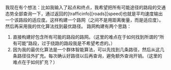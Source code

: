 我现在有个想法：比如我输入了起点和终点，我希望把所有可能途径的路段的交通态势全部查询一下，通过返回的[trafficinfo][roads][speed]也就是平均速度输出一个该路段的适应度。这样构建一个路网（之间不是用距离衡量，而是适应度）。然后再采用我的优化算法找到最优路径。
路网构建有两个思路：
1. 直接构建好包含所有可能的路段的路网。（这里的难点在于如何找到所谓的“所有可能”路段，过于绕路的路段我是不希望考虑的。）
2. 因为我的最优化算法是一个群体智能算法，可以先找到几条路径，然后从这几条路径往外扩充。每次确认好路径以后再查询，避免额外查询开销。（这里的难点在于如何扩充？）
